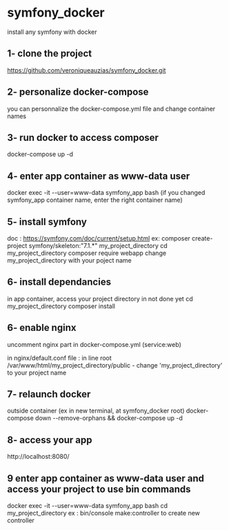 # symfony_docker
install any symfony with docker

## 1- clone the project
https://github.com/veroniqueauzias/symfony_docker.git

## 2- personalize docker-compose
you can personnalize the docker-compose.yml file and change container names

## 3- run docker to access composer
docker-compose up -d

## 4- enter app container as www-data user
docker exec -it --user=www-data symfony_app bash (if you changed symfony_app container name, enter the right container name)

## 5- install symfony
doc : https://symfony.com/doc/current/setup.html
ex: composer create-project symfony/skeleton:"7.1.*" my_project_directory 
cd my_project_directory
composer require webapp
change my_project_directory with your poject name

## 6- install dependancies
in app container, access your project directory in not done yet
cd my_project_directory
composer install

## 6- enable nginx
uncomment nginx part in docker-compose.yml
(service:web)

in nginx/default.conf file : in line root /var/www/html/my_project_directory/public - change 'my_project_directory' to your project name
## 7- relaunch docker
outside container (ex in new terminal, at symfony_docker root)
docker-compose down --remove-orphans && docker-compose up -d

## 8- access your app
http://localhost:8080/

## 9 enter app container as www-data user and access your project to use bin commands 
docker exec -it --user=www-data symfony_app bash 
cd my_project_directory
ex : bin/console make:controller to create new controller



